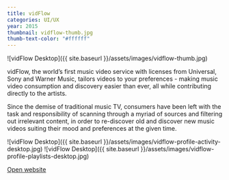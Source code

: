 ```yaml
---
title: vidFlow
categories: UI/UX
year: 2015
thumbnail: vidflow-thumb.jpg
thumb-text-color: "#ffffff"
---
```


![vidFlow Desktop]({{ site.baseurl }}/assets/images/vidflow-thumb.jpg)

<div class="text-block">
  <p>vidFlow, the world’s first music video service with
licenses from Universal, Sony and Warner Music,
tailors videos to your preferences - making music
video consumption and discovery easier than ever,
all while contributing directly to the artists.</p>
<p>Since the demise of traditional music TV,
consumers have been left with the task and
responsibility of scanning through a myriad of
sources and filtering out irrelevant content, in
order to re-discover old and discover
new music videos suiting their mood
and preferences at the given time.</p>
</div>

![vidFlow Desktop]({{ site.baseurl }}/assets/images/vidflow-profile-activity-desktop.jpg)
![vidFlow Desktop]({{ site.baseurl }}/assets/images/vidflow-profile-playlists-desktop.jpg)

<div class="text-block center-content">
  <a href="http://vidflow.com" target="_blank" class="button">Open website</a>
</div>
